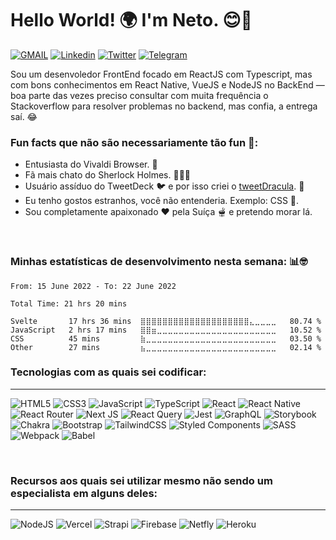 # Hello World! 🌍 I'm Neto. 😊👋

<a href="mailto:ssneto88@gmail.com?subject=Vim%20pelo%20Github!" target="_blank">![GMAIL](https://img.shields.io/badge/Gmail-D14836?style=for-the-badge&logo=gmail&logoColor=white)</a>
<a href="https://www.linkedin.com/in/ssneto/" target="_blank">![Linkedin](https://img.shields.io/badge/linkedin-%230077B5.svg?style=for-the-badge&logo=linkedin&logoColor=white)</a>
<a href="http://twitter.com/oinconquistado" target="_blank">![Twitter](https://img.shields.io/badge/Twitter-%231DA1F2.svg?style=for-the-badge&logo=Twitter&logoColor=white)</a>
<a href="https://telegram.me/oinconquistado" target="_blank">![Telegram](https://img.shields.io/badge/Telegram-2CA5E0?style=for-the-badge&logo=telegram&logoColor=white)</a>

Sou um desenvoledor FrontEnd focado em ReactJS com Typescript, mas com bons conhecimentos em React Native, VueJS e NodeJS no BackEnd — boa parte das vezes preciso consultar com muita frequência o Stackoverflow para resolver problemas no backend, mas confia, a entrega saí. 😂
&nbsp;

### Fun facts que não são necessariamente tão fun 🤪:

- Entusiasta do Vivaldi Browser. 🧭
- Fã mais chato do Sherlock Holmes. 🕵🏼‍♀️
- Usuário assíduo do TweetDeck 🐦 e por isso criei o <a href="https://github.com/oinconquistado/tweetDracula" target="_blank"> tweetDracula</a>. 🦇
- Eu tenho gostos estranhos, você não entenderia. Exemplo: CSS 🎨.
- Sou completamente apaixonado ❤️ pela Suíça 🫕 e pretendo morar lá.

&nbsp;

### Minhas estatísticas de desenvolvimento nesta semana: 📊🤓

<!--START_SECTION:waka-->

```text
From: 15 June 2022 - To: 22 June 2022

Total Time: 21 hrs 20 mins

Svelte       17 hrs 36 mins  ⣿⣿⣿⣿⣿⣿⣿⣿⣿⣿⣿⣿⣿⣿⣿⣿⣿⣿⣿⣿⣄⣀⣀⣀⣀   80.74 %
JavaScript   2 hrs 17 mins   ⣿⣿⣶⣀⣀⣀⣀⣀⣀⣀⣀⣀⣀⣀⣀⣀⣀⣀⣀⣀⣀⣀⣀⣀⣀   10.52 %
CSS          45 mins         ⣷⣀⣀⣀⣀⣀⣀⣀⣀⣀⣀⣀⣀⣀⣀⣀⣀⣀⣀⣀⣀⣀⣀⣀⣀   03.50 %
Other        27 mins         ⣦⣀⣀⣀⣀⣀⣀⣀⣀⣀⣀⣀⣀⣀⣀⣀⣀⣀⣀⣀⣀⣀⣀⣀⣀   02.14 %
```

<!--END_SECTION:waka-->

### **Tecnologias com as quais sei codificar:**

---

![HTML5](https://img.shields.io/badge/html5-%23E34F26.svg?style=for-the-badge&logo=html5&logoColor=white)
![CSS3](https://img.shields.io/badge/css3-%231572B6.svg?style=for-the-badge&logo=css3&logoColor=white)
![JavaScript](https://img.shields.io/badge/javascript-%23323330.svg?style=for-the-badge&logo=javascript&logoColor=%23F7DF1E)
![TypeScript](https://img.shields.io/badge/typescript-%23007ACC.svg?style=for-the-badge&logo=typescript&logoColor=white)
![React](https://img.shields.io/badge/react-%2320232a.svg?style=for-the-badge&logo=react&logoColor=%2361DAFB)
![React Native](https://img.shields.io/badge/react_native-%2320232a.svg?style=for-the-badge&logo=react&logoColor=%2361DAFB)
![React Router](https://img.shields.io/badge/React_Router-CA4245?style=for-the-badge&logo=react-router&logoColor=white)
![Next JS](https://img.shields.io/badge/Next-black?style=for-the-badge&logo=next.js&logoColor=white)
![React Query](https://img.shields.io/badge/-React%20Query-FF4154?style=for-the-badge&logo=react%20query&logoColor=white)
![Jest](https://img.shields.io/badge/-jest-%23C21325?style=for-the-badge&logo=jest&logoColor=white)
![GraphQL](https://img.shields.io/badge/-GraphQL-E10098?style=for-the-badge&logo=graphql&logoColor=white)
![Storybook](https://img.shields.io/badge/-Storybook-FF4785?style=for-the-badge&logo=storybook&logoColor=white)
![Chakra](https://img.shields.io/badge/chakra-4ac9be.svg?style=for-the-badge&logo=chakraui&logoColor=white)
![Bootstrap](https://img.shields.io/badge/bootstrap-%23563D7C.svg?style=for-the-badge&logo=bootstrap&logoColor=white)
![TailwindCSS](https://img.shields.io/badge/tailwindcss-51b7b5.svg?style=for-the-badge&logo=tailwind-css&logoColor=white)
![Styled Components](https://img.shields.io/badge/styled--components-dd6f93?style=for-the-badge&logo=styled-components&logoColor=white)
![SASS](https://img.shields.io/badge/SASS-hotpink.svg?style=for-the-badge&logo=SASS&logoColor=white)
![Webpack](https://img.shields.io/badge/webpack-%238DD6F9.svg?style=for-the-badge&logo=webpack&logoColor=black)
![Babel](https://img.shields.io/badge/Babel-F9DC3e?style=for-the-badge&logo=babel&logoColor=black)

&nbsp;

### **Recursos aos quais sei utilizar mesmo não sendo um especialista em alguns deles:**

---

![NodeJS](https://img.shields.io/badge/node.js-6DA55F?style=for-the-badge&logo=node.js&logoColor=white)
![Vercel](https://img.shields.io/badge/vercel-%23000000.svg?style=for-the-badge&logo=vercel&logoColor=white)
![Strapi](https://img.shields.io/badge/strapi-%232E7EEA.svg?style=for-the-badge&logo=strapi&logoColor=white)
![Firebase](https://img.shields.io/badge/Firebase-f2c803?style=for-the-badge&logo=Firebase&logoColor=black)
![Netfly](https://img.shields.io/badge/Netlify-00C7B7?style=for-the-badge&logo=netlify&logoColor=white)
![Heroku](https://img.shields.io/badge/heroku-%23430098.svg?style=for-the-badge&logo=heroku&logoColor=white)
